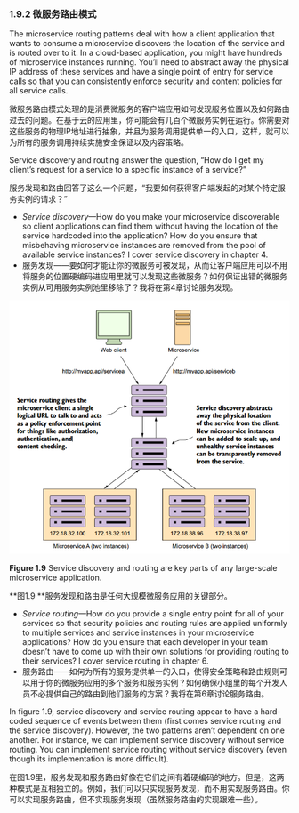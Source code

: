### 1.9.2 微服务路由模式

The microservice routing patterns deal with how a client application that wants to consume a microservice discovers the location of the service and is routed over to it. In a cloud-based application, you might have hundreds of microservice instances running. You’ll need to abstract away the physical IP address of these services and have a single point of entry for service calls so that you can consistently enforce security and content policies for all service calls.

微服务路由模式处理的是消费微服务的客户端应用如何发现服务位置以及如何路由过去的问题。在基于云的应用里，你可能会有几百个微服务实例在运行。你需要对这些服务的物理IP地址进行抽象，并且为服务调用提供单一的入口，这样，就可以为所有的服务调用持续实施安全保证以及内容策略。

Service discovery and routing answer the question, “How do I get my client’s request for a service to a specific instance of a service?”

服务发现和路由回答了这么一个问题，“我要如何获得客户端发起的对某个特定服务实例的请求？”

* _Service discovery_—How do you make your microservice discoverable so client applications can find them without having the location of the service hardcoded into the application? How do you ensure that misbehaving microservice instances are removed from the pool of available service instances? I cover service discovery in chapter 4.
* 服务发现——要如何才能让你的微服务可被发现，从而让客户端应用可以不用将服务的位置硬编码进应用里就可以发现这些微服务？如何保证出错的微服务实例从可用服务实例池里移除了？我将在第4章讨论服务发现。

![](/assets/figure1.9.png)

**Figure 1.9** Service discovery and routing are key parts of any large-scale microservice application.

**图1.9 **服务发现和路由是任何大规模微服务应用的关键部分。

* _Service routing_—How do you provide a single entry point for all of your services so that security policies and routing rules are applied uniformly to multiple services and service instances in your microservice applications? How do you ensure that each developer in your team doesn’t have to come up with their own solutions for providing routing to their services? I cover service routing in chapter 6.
* 服务路由——如何为所有的服务提供单一的入口，使得安全策略和路由规则可以用于你的微服务应用的多个服务和服务实例？如何确保小组里的每个开发人员不必提供自己的路由到他们服务的方案？我将在第6章讨论服务路由。

In figure 1.9, service discovery and service routing appear to have a hard-coded sequence of events between them \(first comes service routing and the service discovery\). However, the two patterns aren’t dependent on one another. For instance, we can implement service discovery without service routing. You can implement service routing without service discovery \(even though its implementation is more difficult\).

在图1.9里，服务发现和服务路由好像在它们之间有着硬编码的地方。但是，这两种模式是互相独立的。例如，我们可以只实现服务发现，而不用实现服务路由。你可以实现服务路由，但不实现服务发现（虽然服务路由的实现跟难一些）。

